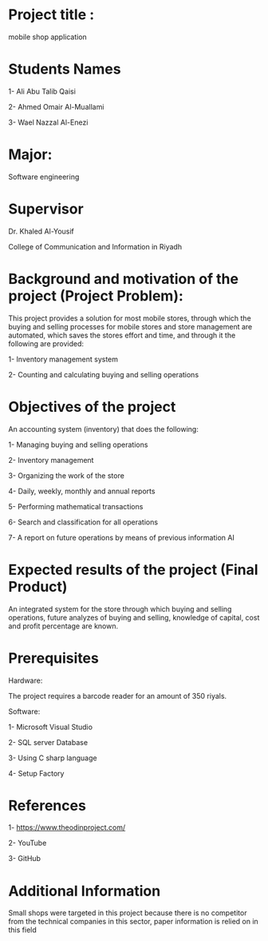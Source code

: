 # Project title :
mobile shop application 

#	Students Names

1- Ali Abu Talib Qaisi

2- Ahmed Omair Al-Muallami

3- Wael Nazzal Al-Enezi

# Major: 

Software engineering 

#	Supervisor 


Dr. Khaled Al-Yousif

College of Communication and Information in Riyadh


#	Background and motivation of the project (Project Problem):


This project provides a solution for most mobile stores, through which the buying and selling processes for mobile stores and store management are automated, which saves the stores effort and time, and through it the following are provided:

1-	Inventory management system

2- Counting and calculating buying and selling operations


#	Objectives of the project


An accounting system (inventory) that does the following:

1- Managing buying and selling operations

2- Inventory management

3- Organizing the work of the store

4- Daily, weekly, monthly and annual reports

5- Performing mathematical transactions

6- Search and classification for all operations

7- A report on future operations by means of previous information AI


#	Expected results of the project (Final Product)


An integrated system for the store through which buying and selling operations, future analyzes of buying and selling, knowledge of capital, cost and profit percentage are known.


#	 Prerequisites


Hardware:


The project requires a barcode reader for an amount of 350 riyals.


Software:


1-	Microsoft Visual Studio

2-	SQL server Database

3-	Using C sharp language 

4-	Setup Factory


#	 References


1-	https://www.theodinproject.com/

2-	YouTube

3-	GitHub


#	Additional Information




Small shops were targeted in this project because there is no competitor from the technical companies in this sector, paper information is relied on in this field
